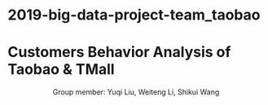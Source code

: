# 2019-big-data-project-team_taobao
# Customers Behavior Analysis of Taobao & TMall
<center>Group member: Yuqi Liu, Weiteng Li, Shikui Wang</center>

